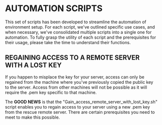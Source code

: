 # AUTOMATION SCRIPTS
This set of scripts has been developed to streamline the automation of environment setup. For each script, we've outlined specific use cases, and when necessary, we've consolidated multiple scripts into a single one for automation. To fully grasp the utility of each script and the prerequisites for their usage, please take the time to understand their functions.

## REGAINING ACCESS TO A REMOTE SERVER WITH A LOST KEY
<p>If you happen to misplace the key for your server, access can only be regained from the machine where you've previously copied the public key to the server. Access from other machines will not be possible as it will require the .pem key specific to that machine.

The <strong>GOOD NEWS</strong> is that the "Gain_access_remote_server_with_lost_key.sh" script enables you to regain access to your server using a new .pem key from the rescue remote server. There are certain prerequisites you need to meet to make this possible.
</p>


